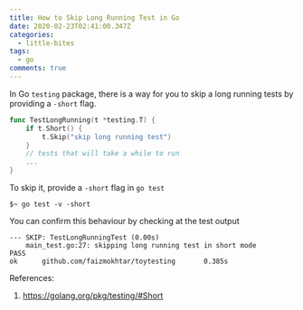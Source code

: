 ```yaml
---
title: How to Skip Long Running Test in Go
date: 2020-02-23T02:41:00.347Z
categories:
  - little-bites
tags:
  - go
comments: true
---
```

In Go `testing` package, there is a way for you to skip a long running tests by providing a `-short` flag.

```go
func TestLongRunning(t *testing.T) {
    if t.Short() {
        t.Skip("skip long running test")
    }
    // tests that will take a while to run
    ...
}
```

To skip it, provide a `-short` flag in `go test`
```
$~ go test -v -short
```

You can confirm this behaviour by checking at the test output
```
--- SKIP: TestLongRunningTest (0.00s)
    main_test.go:27: skipping long running test in short mode
PASS
ok      github.com/faizmokhtar/toytesting       0.385s
```

References:
1. https://golang.org/pkg/testing/#Short
